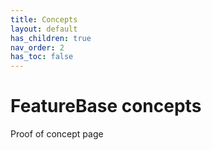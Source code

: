 ```yaml
---
title: Concepts
layout: default
has_children: true
nav_order: 2
has_toc: false
---
```


# FeatureBase concepts


Proof of concept page
